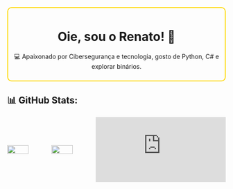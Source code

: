<div style="border: 2px solid #FFD700; border-radius: 10px; padding: 10px; text-align: center;">
  
  # Oie, sou o Renato! 👋  
  💻 Apaixonado por Cibersegurança e tecnologia, gosto de Python, C# e explorar binários. 

</div>

## 📊 GitHub Stats:
<div style="display: flex; justify-content: center; align-items: center;">
  <img src="https://github-readme-stats.vercel.app/api?username=rendaperbyte&show_icons=true&theme=dark&border_color=FFD700" width="48%"/>
  <img src="https://github-readme-stats.vercel.app/api/top-langs/?username=rendaperbyte&layout=compact&theme=dark&border_color=FFD700" width="48%"/>
  <iframe src = "https://tryhackme.com/api/v2/badges/public-profile?userpublicid=4248013" style = 'border: none;'> </frame> 
</div>

---

[![LinkedIn](https://img.shields.io/badge/-LinkedIn-blue?style=flat&logo=Linkedin&logoColor=white)](https://www.linkedin.com/in/renato-sailer-a808aa300/)  


